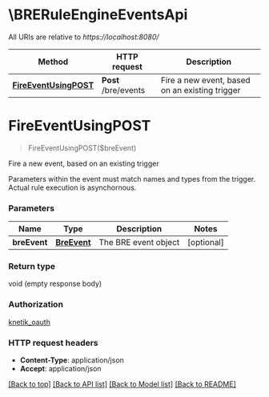 # \BRERuleEngineEventsApi

All URIs are relative to *https://localhost:8080/*

Method | HTTP request | Description
------------- | ------------- | -------------
[**FireEventUsingPOST**](BRERuleEngineEventsApi.md#FireEventUsingPOST) | **Post** /bre/events | Fire a new event, based on an existing trigger


# **FireEventUsingPOST**
> FireEventUsingPOST($breEvent)

Fire a new event, based on an existing trigger

Parameters within the event must match names and types from the trigger. Actual rule execution is asynchornous.


### Parameters

Name | Type | Description  | Notes
------------- | ------------- | ------------- | -------------
 **breEvent** | [**BreEvent**](BreEvent.md)| The BRE event object | [optional] 

### Return type

void (empty response body)

### Authorization

[knetik_oauth](../README.md#knetik_oauth)

### HTTP request headers

 - **Content-Type**: application/json
 - **Accept**: application/json

[[Back to top]](#) [[Back to API list]](../README.md#documentation-for-api-endpoints) [[Back to Model list]](../README.md#documentation-for-models) [[Back to README]](../README.md)

